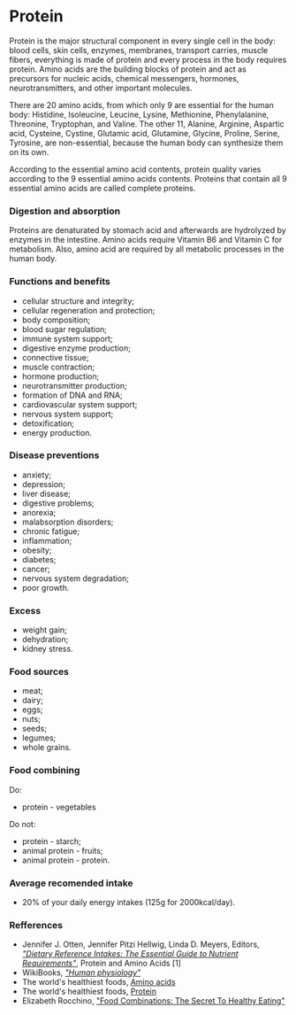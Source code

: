 # Protein
Protein is the major structural component in every single cell in the body: blood cells, skin cells, enzymes, membranes, transport carries, muscle fibers, everything is made of protein and every process 
in the body requires protein. Amino acids are the building blocks of protein and act as precursors for nucleic acids, chemical messengers, hormones, neurotransmitters, and other important molecules.

There are 20 amino acids, from which only 9 are essential for the human body: Histidine, Isoleucine, Leucine, Lysine, Methionine, Phenylalanine, Threonine, Tryptophan, and Valine.
The other 11, Alanine, Arginine, Aspartic acid, Cysteine, Cystine, Glutamic acid, Glutamine, Glycine, Proline, Serine, Tyrosine, are non-essential, because the human body can synthesize them on its 
own.

According to the essential amino acid contents, protein quality varies according to the 9 essential amino acids contents. Proteins that contain all 9 essential amino acids are called complete proteins.

### Digestion and absorption
Proteins are denaturated by stomach acid and afterwards are hydrolyzed by enzymes in the intestine. Amino acids require Vitamin B6 and Vitamin C 
for metabolism. Also, amino acid are required by all metabolic processes in the human body.

### Functions and benefits
- cellular structure and integrity;
- cellular regeneration and protection;
- body composition;
- blood sugar regulation;
- immune system support;
- digestive enzyme production;
- connective tissue;
- muscle contraction;
- hormone production;
- neurotransmitter production;
- formation of DNA and RNA;
- cardiovascular system support;
- nervous system support;
- detoxification;
- energy production.

### Disease preventions
- anxiety;
- depression;
- liver disease;
- digestive problems;
- anorexia;
- malabsorption disorders;
- chronic fatigue;
- inflammation;
- obesity;
- diabetes;
- cancer;
- nervous system degradation;
- poor growth.

### Excess
- weight gain;
- dehydration;
- kidney stress.

### Food sources
- meat;
- dairy;
- eggs;
- nuts;
- seeds;
- legumes;
- whole grains.

### Food combining
Do:
- protein - vegetables

Do not:
- protein - starch;
- animal protein - fruits;
- animal protein - protein.

### Average recomended intake
- 20% of your daily energy intakes (125g for 2000kcal/day).

### Refferences
- Jennifer J. Otten, Jennifer Pitzi Hellwig, Linda D. Meyers, Editors, [_"Dietary Reference Intakes: The Essential Guide to Nutrient Requirements"_](https://www.amazon.com/Dietary-Reference-Intakes-Essential-Requirements/dp/0309157420), Protein and Amino Acids [1]
- WikiBooks, [_"Human physiology"_](https://en.wikibooks.org/wiki/Human_Physiology/Nutrition#Proteins)
- The world's healthiest foods, [Amino acids](http://www.whfoods.com/genpage.php?tname=nutrient&dbid=129)
- The world's healthiest foods, [Protein](http://www.whfoods.com/genpage.php?tname=nutrient&dbid=92)
- Elizabeth Rocchino, ["Food Combinations: The Secret To Healthy Eating"](http://www.mindbodygreen.com/0-7896/food-combinations-the-secret-to-healthy-eating.html)